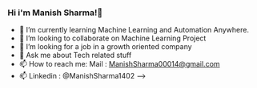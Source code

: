 ### Hi i'm Manish Sharma!👋

- 🌱 I’m currently learning Machine Learning and Automation Anywhere.
- 👯 I’m looking to collaborate on Machine Learning Project 
- 🤔 I’m looking for a job in a growth oriented company 
- 💬 Ask me about Tech related stuff
- 📫 How to reach me: Mail : ManishSharma00014@gmail.com 
- 📫 Linkedin : @ManishSharma1402
-->
